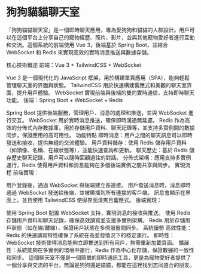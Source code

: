 狗狗貓貓聊天室
============
「狗狗貓貓聊天室」是一個即時聊天應用，專為愛狗狗和貓貓的人群設計。用戶可以在這個平台上分享自己的寵物經歷、照片、影片，並與其他寵物愛好者進行互動和交流。這個系統的前端使用 Vue 3，後端基於 Spring Boot，並結合 WebSocket 和 Redis 來實現高效的實時消息推送與數據存儲。

核心技術概述
前端：Vue 3 + TailwindCSS + WebSocket

Vue 3 是一個現代化的 JavaScript 框架，用於構建單頁應用（SPA），能夠輕鬆管理聊天室的界面與狀態。
TailwindCSS 用於快速構建響應式和美觀的聊天室界面，提升用戶體驗。
WebSocket 實現前端與後端的雙向實時通信，支持即時聊天功能。
後端：Spring Boot + WebSocket + Redis

Spring Boot 提供後端服務，管理用戶、消息的處理和推送，並與 WebSocket 進行交互。
WebSocket 用於實時消息推送，確保即時溝通無延遲。
Redis 作為高效的分佈式內存數據庫，用於存儲用戶資料、聊天記錄等，並支持多實例間的數據同步，保證應用的高可用性。
功能特點
即時消息：用戶之間的聊天訊息可以即時發送和接收，提供無縫的交流體驗。
用戶資料儲存：使用 Redis 儲存用戶資料（如頭像、名稱、在線狀態等），並能快速查詢和更新。
聊天歷史：基於 Redis 儲存歷史聊天記錄，用戶可以隨時回顧過往的對話。
分佈式架構：應用支持多實例運行，Redis 使得用戶資料和消息能夠在多個後端實例之間共享與同步。
實現流程
前端實現：

用戶登錄後，通過 WebSocket 與後端建立長連接。
用戶發送消息時，消息即時通過 WebSocket 發送給後端，並被廣播到所有連接的客戶端。
訊息會顯示在界面上，並且使用 TailwindCSS 使得界面清爽且響應式。
後端實現：

使用 Spring Boot 配置 WebSocket 支持，實現消息的接收與推送。
使用 Redis 存儲用戶資料和聊天記錄，確保高效讀寫並支援多實例架構。
Redis 用於存儲用戶狀態（如在線/離線），保證用戶狀態在多伺服器間同步。
系統優勢
高效性能：Redis 的快速讀寫特性確保了系統在高並發情況下的穩定運行。
即時性：WebSocket 技術使得消息能夠立即推送到所有用戶，無需重新加載頁面。
擴展性：系統能夠在多實例的環境中運行，Redis 作為中心化存儲，保證數據的一致性和同步。
這個聊天室不僅是一個簡單的即時通訊工具，更是為寵物愛好者提供了一個分享與交流的平台，無論是狗狗還是貓貓，都能在這裡找到志同道合的朋友。
